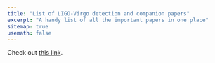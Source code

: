 ```yaml
---
title: "List of LIGO-Virgo detection and companion papers"
excerpt: "A handy list of all the important papers in one place"
sitemap: true
usemath: false  
---
```


Check out [this link](https://www.ligo.caltech.edu/page/detection-companion-papers).  

